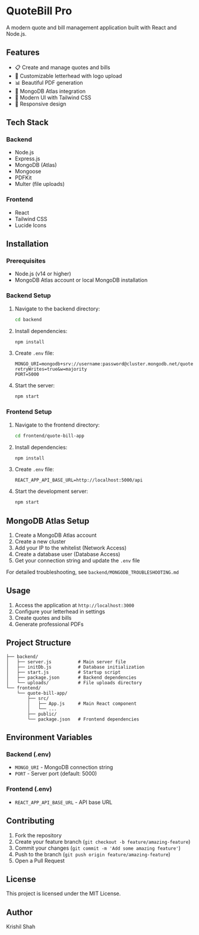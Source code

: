 # QuoteBill Pro

A modern quote and bill management application built with React and Node.js.

## Features

- 📋 Create and manage quotes and bills
- 🏢 Customizable letterhead with logo upload
- 📊 Beautiful PDF generation
- 💾 MongoDB Atlas integration
- 🎨 Modern UI with Tailwind CSS
- 📱 Responsive design

## Tech Stack

### Backend
- Node.js
- Express.js
- MongoDB (Atlas)
- Mongoose
- PDFKit
- Multer (file uploads)

### Frontend
- React
- Tailwind CSS
- Lucide Icons

## Installation

### Prerequisites
- Node.js (v14 or higher)
- MongoDB Atlas account or local MongoDB installation

### Backend Setup

1. Navigate to the backend directory:
   ```bash
   cd backend
   ```

2. Install dependencies:
   ```bash
   npm install
   ```

3. Create `.env` file:
   ```env
   MONGO_URI=mongodb+srv://username:password@cluster.mongodb.net/quotebill?retryWrites=true&w=majority
   PORT=5000
   ```

4. Start the server:
   ```bash
   npm start
   ```

### Frontend Setup

1. Navigate to the frontend directory:
   ```bash
   cd frontend/quote-bill-app
   ```

2. Install dependencies:
   ```bash
   npm install
   ```

3. Create `.env` file:
   ```env
   REACT_APP_API_BASE_URL=http://localhost:5000/api
   ```

4. Start the development server:
   ```bash
   npm start
   ```

## MongoDB Atlas Setup

1. Create a MongoDB Atlas account
2. Create a new cluster
3. Add your IP to the whitelist (Network Access)
4. Create a database user (Database Access)
5. Get your connection string and update the `.env` file

For detailed troubleshooting, see `backend/MONGODB_TROUBLESHOOTING.md`

## Usage

1. Access the application at `http://localhost:3000`
2. Configure your letterhead in settings
3. Create quotes and bills
4. Generate professional PDFs

## Project Structure

```
├── backend/
│   ├── server.js          # Main server file
│   ├── initDb.js          # Database initialization
│   ├── start.js           # Startup script
│   ├── package.json       # Backend dependencies
│   └── uploads/           # File uploads directory
└── frontend/
    └── quote-bill-app/
        ├── src/
        │   ├── App.js     # Main React component
        │   └── ...
        ├── public/
        └── package.json   # Frontend dependencies
```

## Environment Variables

### Backend (.env)
- `MONGO_URI` - MongoDB connection string
- `PORT` - Server port (default: 5000)

### Frontend (.env)
- `REACT_APP_API_BASE_URL` - API base URL

## Contributing

1. Fork the repository
2. Create your feature branch (`git checkout -b feature/amazing-feature`)
3. Commit your changes (`git commit -m 'Add some amazing feature'`)
4. Push to the branch (`git push origin feature/amazing-feature`)
5. Open a Pull Request

## License

This project is licensed under the MIT License.

## Author

Krishil Shah
